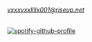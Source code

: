 ###### vxxxvxxllllx001@riseup.net

[![spotify-github-profile](https://spotify-github-profile.vercel.app/api/view?uid=31cvcg2ye3y2l6nbre2jeyqnf3aq&cover_image=true&theme=default&bar_color=a28ddd)](https://github.com/kittinan/spotify-github-profile)
